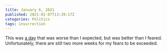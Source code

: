 ```yaml
---
title: January 6, 2021
published: 2021-01-07T13:39:17Z
categories: Politics
tags: insurrection
---
```


This was <a href="https://www.nytimes.com/2021/01/07/us/politics/protests-trump.html">a day</a> that was worse than I expected, but was better than I feared.  Unfortunately, there are still two more weeks for my fears to be exceeded.


